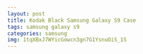 ```yaml
---
layout: post
title: Kodak Black Samsung Galaxy S9 Case
tags: samsung galaxy s9
categories: samsung
img: 1tqXBxJ7WYicGowcn3gn7G1YsnuOiS_1S
---
```


